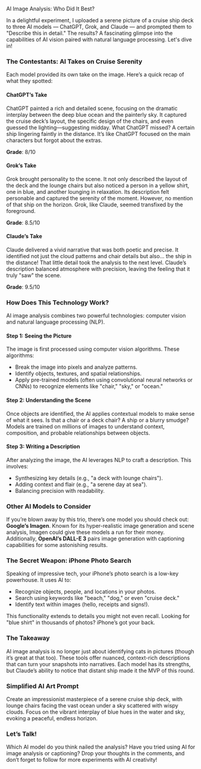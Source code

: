 AI Image Analysis: Who Did It Best?

In a delightful experiment, I uploaded a serene picture of a cruise ship deck to three AI models — ChatGPT, Grok, and Claude — and prompted them to "Describe this in detail." The results? A fascinating glimpse into the capabilities of AI vision paired with natural language processing. Let's dive in!

### The Contestants: AI Takes on Cruise Serenity

Each model provided its own take on the image. Here’s a quick recap of what they spotted:

#### ChatGPT’s Take
ChatGPT painted a rich and detailed scene, focusing on the dramatic interplay between the deep blue ocean and the painterly sky. It captured the cruise deck’s layout, the specific design of the chairs, and even guessed the lighting—suggesting midday. What ChatGPT missed? A certain ship lingering faintly in the distance. It’s like ChatGPT focused on the main characters but forgot about the extras.

**Grade**: 8/10

#### Grok’s Take
Grok brought personality to the scene. It not only described the layout of the deck and the lounge chairs but also noticed a person in a yellow shirt, one in blue, and another lounging in relaxation. Its description felt personable and captured the serenity of the moment. However, no mention of that ship on the horizon. Grok, like Claude, seemed transfixed by the foreground.

**Grade**: 8.5/10 

#### Claude’s Take
Claude delivered a vivid narrative that was both poetic and precise. It identified not just the cloud patterns and chair details but also… the ship in the distance! That little detail took the analysis to the next level. Claude’s description balanced atmosphere with precision, leaving the feeling that it truly "saw" the scene.

**Grade**: 9.5/10

### How Does This Technology Work?
AI image analysis combines two powerful technologies: computer vision and natural language processing (NLP).

#### Step 1: Seeing the Picture
The image is first processed using computer vision algorithms. These algorithms:
- Break the image into pixels and analyze patterns.
- Identify objects, textures, and spatial relationships.
- Apply pre-trained models (often using convolutional neural networks or CNNs) to recognize elements like "chair," "sky," or "ocean."

#### Step 2: Understanding the Scene
Once objects are identified, the AI applies contextual models to make sense of what it sees. Is that a chair or a deck chair? A ship or a blurry smudge? Models are trained on millions of images to understand context, composition, and probable relationships between objects.

#### Step 3: Writing a Description
After analyzing the image, the AI leverages NLP to craft a description. This involves:
- Synthesizing key details (e.g., "a deck with lounge chairs").
- Adding context and flair (e.g., "a serene day at sea").
- Balancing precision with readability.

### Other AI Models to Consider
If you’re blown away by this trio, there’s one model you should check out: **Google’s Imagen**. Known for its hyper-realistic image generation and scene analysis, Imagen could give these models a run for their money. Additionally, **OpenAI’s DALL-E 3** pairs image generation with captioning capabilities for some astonishing results.

### The Secret Weapon: iPhone Photo Search
Speaking of impressive tech, your iPhone’s photo search is a low-key powerhouse. It uses AI to:
- Recognize objects, people, and locations in your photos.
- Search using keywords like "beach," "dog," or even "cruise deck."
- Identify text within images (hello, receipts and signs!).

This functionality extends to details you might not even recall. Looking for "blue shirt" in thousands of photos? iPhone’s got your back.

### The Takeaway
AI image analysis is no longer just about identifying cats in pictures (though it’s great at that too). These tools offer nuanced, context-rich descriptions that can turn your snapshots into narratives. Each model has its strengths, but Claude’s ability to notice that distant ship made it the MVP of this round.

### Simplified AI Art Prompt
Create an impressionist masterpiece of a serene cruise ship deck, with lounge chairs facing the vast ocean under a sky scattered with wispy clouds. Focus on the vibrant interplay of blue hues in the water and sky, evoking a peaceful, endless horizon.

### Let’s Talk!
Which AI model do you think nailed the analysis? Have you tried using AI for image analysis or captioning? Drop your thoughts in the comments, and don’t forget to follow for more experiments with AI creativity!

